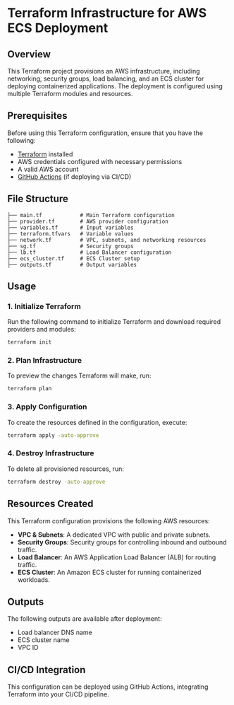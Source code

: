 # Terraform Infrastructure for AWS ECS Deployment

## Overview
This Terraform project provisions an AWS infrastructure, including networking, security groups, load balancing, and an ECS cluster for deploying containerized applications. The deployment is configured using multiple Terraform modules and resources.

## Prerequisites
Before using this Terraform configuration, ensure that you have the following:

- [Terraform](https://www.terraform.io/downloads.html) installed
- AWS credentials configured with necessary permissions
- A valid AWS account
- [GitHub Actions](https://github.com/features/actions) (if deploying via CI/CD)

## File Structure

```
├── main.tf            # Main Terraform configuration
├── provider.tf        # AWS provider configuration
├── variables.tf       # Input variables
├── terraform.tfvars   # Variable values
├── network.tf         # VPC, subnets, and networking resources
├── sg.tf              # Security groups
├── lb.tf              # Load Balancer configuration
├── ecs_cluster.tf     # ECS Cluster setup
├── outputs.tf         # Output variables
```

## Usage

### 1. Initialize Terraform
Run the following command to initialize Terraform and download required providers and modules:
```sh
terraform init
```

### 2. Plan Infrastructure
To preview the changes Terraform will make, run:
```sh
terraform plan
```

### 3. Apply Configuration
To create the resources defined in the configuration, execute:
```sh
terraform apply -auto-approve
```

### 4. Destroy Infrastructure
To delete all provisioned resources, run:
```sh
terraform destroy -auto-approve
```

## Resources Created
This Terraform configuration provisions the following AWS resources:

- **VPC & Subnets**: A dedicated VPC with public and private subnets.
- **Security Groups**: Security groups for controlling inbound and outbound traffic.
- **Load Balancer**: An AWS Application Load Balancer (ALB) for routing traffic.
- **ECS Cluster**: An Amazon ECS cluster for running containerized workloads.

## Outputs
The following outputs are available after deployment:
- Load balancer DNS name
- ECS cluster name
- VPC ID

## CI/CD Integration
This configuration can be deployed using GitHub Actions, integrating Terraform into your CI/CD pipeline.



